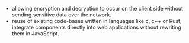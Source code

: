 - allowing encryption and decryption to occur on the client side without sending sensitive data over the network.
- reuse of existing code-bases written in languages like c, c++ or Rust, integrate components directly into web applications without rewriting them in JavaScript. 